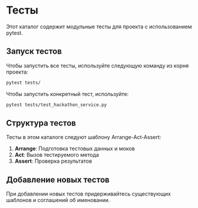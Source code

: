 # Тесты

Этот каталог содержит модульные тесты для проекта с использованием pytest.

## Запуск тестов

Чтобы запустить все тесты, используйте следующую команду из корня проекта:

```bash
pytest tests/
```

Чтобы запустить конкретный тест, используйте:

```bash
pytest tests/test_hackathon_service.py
```

## Структура тестов

Тесты в этом каталоге следуют шаблону Arrange-Act-Assert:

1. **Arrange**: Подготовка тестовых данных и моков
2. **Act**: Вызов тестируемого метода
3. **Assert**: Проверка результатов

## Добавление новых тестов

При добавлении новых тестов придерживайтесь существующих шаблонов и соглашений об именовании.
